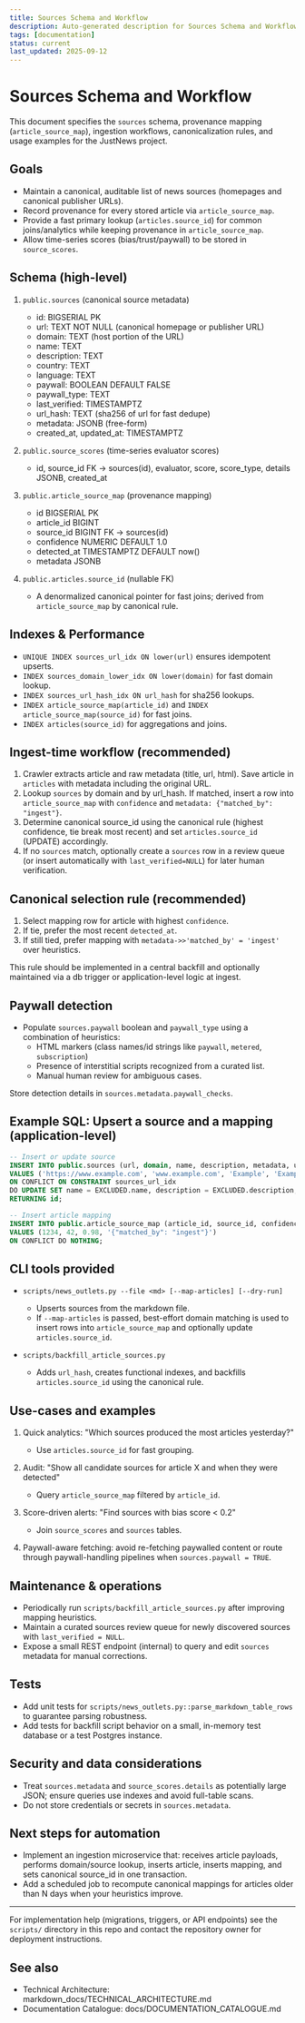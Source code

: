 ```yaml
---
title: Sources Schema and Workflow
description: Auto-generated description for Sources Schema and Workflow
tags: [documentation]
status: current
last_updated: 2025-09-12
---
```


# Sources Schema and Workflow

This document specifies the `sources` schema, provenance mapping (`article_source_map`), ingestion workflows, canonicalization rules, and usage examples for the JustNews project.

## Goals

- Maintain a canonical, auditable list of news sources (homepages and canonical publisher URLs).
- Record provenance for every stored article via `article_source_map`.
- Provide a fast primary lookup (`articles.source_id`) for common joins/analytics while keeping provenance in `article_source_map`.
- Allow time-series scores (bias/trust/paywall) to be stored in `source_scores`.

## Schema (high-level)

1. `public.sources` (canonical source metadata)
   - id: BIGSERIAL PK
   - url: TEXT NOT NULL (canonical homepage or publisher URL)
   - domain: TEXT (host portion of the URL)
   - name: TEXT
   - description: TEXT
   - country: TEXT
   - language: TEXT
   - paywall: BOOLEAN DEFAULT FALSE
   - paywall_type: TEXT
   - last_verified: TIMESTAMPTZ
   - url_hash: TEXT (sha256 of url for fast dedupe)
   - metadata: JSONB (free-form)
   - created_at, updated_at: TIMESTAMPTZ

2. `public.source_scores` (time-series evaluator scores)
   - id, source_id FK -> sources(id), evaluator, score, score_type, details JSONB, created_at

3. `public.article_source_map` (provenance mapping)
   - id BIGSERIAL PK
   - article_id BIGINT
   - source_id BIGINT FK -> sources(id)
   - confidence NUMERIC DEFAULT 1.0
   - detected_at TIMESTAMPTZ DEFAULT now()
   - metadata JSONB

4. `public.articles.source_id` (nullable FK)
   - A denormalized canonical pointer for fast joins; derived from `article_source_map` by canonical rule.

## Indexes & Performance

- `UNIQUE INDEX sources_url_idx ON lower(url)` ensures idempotent upserts.
- `INDEX sources_domain_lower_idx ON lower(domain)` for fast domain lookup.
- `INDEX sources_url_hash_idx ON url_hash` for sha256 lookups.
- `INDEX article_source_map(article_id)` and `INDEX article_source_map(source_id)` for fast joins.
- `INDEX articles(source_id)` for aggregations and joins.

## Ingest-time workflow (recommended)

1. Crawler extracts article and raw metadata (title, url, html). Save article in `articles` with metadata including the original URL.
2. Lookup `sources` by domain and by url_hash. If matched, insert a row into `article_source_map` with `confidence` and `metadata: {"matched_by": "ingest"}`.
3. Determine canonical source_id using the canonical rule (highest confidence, tie break most recent) and set `articles.source_id` (UPDATE) accordingly.
4. If no `sources` match, optionally create a `sources` row in a review queue (or insert automatically with `last_verified=NULL`) for later human verification.

## Canonical selection rule (recommended)

1. Select mapping row for article with highest `confidence`.
2. If tie, prefer the most recent `detected_at`.
3. If still tied, prefer mapping with `metadata->>'matched_by' = 'ingest'` over heuristics.

This rule should be implemented in a central backfill and optionally maintained via a db trigger or application-level logic at ingest.

## Paywall detection

- Populate `sources.paywall` boolean and `paywall_type` using a combination of heuristics:
  - HTML markers (class names/id strings like `paywall`, `metered`, `subscription`)
  - Presence of interstitial scripts recognized from a curated list.
  - Manual human review for ambiguous cases.

Store detection details in `sources.metadata.paywall_checks`.

## Example SQL: Upsert a source and a mapping (application-level)

```sql
-- Insert or update source
INSERT INTO public.sources (url, domain, name, description, metadata, url_hash, last_verified)
VALUES ('https://www.example.com', 'www.example.com', 'Example', 'Example news', '{"curated": true}', md5('https://www.example.com'), now())
ON CONFLICT ON CONSTRAINT sources_url_idx
DO UPDATE SET name = EXCLUDED.name, description = EXCLUDED.description, metadata = public.sources.metadata || EXCLUDED.metadata, last_verified = now()
RETURNING id;

-- Insert article mapping
INSERT INTO public.article_source_map (article_id, source_id, confidence, metadata)
VALUES (1234, 42, 0.98, '{"matched_by": "ingest"}')
ON CONFLICT DO NOTHING;
```

## CLI tools provided

- `scripts/news_outlets.py --file <md> [--map-articles] [--dry-run]`
  - Upserts sources from the markdown file.
  - If `--map-articles` is passed, best-effort domain matching is used to insert rows into `article_source_map` and optionally update `articles.source_id`.

- `scripts/backfill_article_sources.py`
  - Adds `url_hash`, creates functional indexes, and backfills `articles.source_id` using the canonical rule.

## Use-cases and examples

1. Quick analytics: "Which sources produced the most articles yesterday?"
   - Use `articles.source_id` for fast grouping.

2. Audit: "Show all candidate sources for article X and when they were detected"
   - Query `article_source_map` filtered by `article_id`.

3. Score-driven alerts: "Find sources with bias score < 0.2"
   - Join `source_scores` and `sources` tables.

4. Paywall-aware fetching: avoid re-fetching paywalled content or route through paywall-handling pipelines when `sources.paywall = TRUE`.

## Maintenance & operations

- Periodically run `scripts/backfill_article_sources.py` after improving mapping heuristics.
- Maintain a curated sources review queue for newly discovered sources with `last_verified = NULL`.
- Expose a small REST endpoint (internal) to query and edit `sources` metadata for manual corrections.

## Tests

- Add unit tests for `scripts/news_outlets.py::parse_markdown_table_rows` to guarantee parsing robustness.
- Add tests for backfill script behavior on a small, in-memory test database or a test Postgres instance.

## Security and data considerations

- Treat `sources.metadata` and `source_scores.details` as potentially large JSON; ensure queries use indexes and avoid full-table scans.
- Do not store credentials or secrets in `sources.metadata`.

## Next steps for automation

- Implement an ingestion microservice that: receives article payloads, performs domain/source lookup, inserts article, inserts mapping, and sets canonical source_id in one transaction.
- Add a scheduled job to recompute canonical mappings for articles older than N days when your heuristics improve.

---

For implementation help (migrations, triggers, or API endpoints) see the `scripts/` directory in this repo and contact the repository owner for deployment instructions.

## See also

- Technical Architecture: markdown_docs/TECHNICAL_ARCHITECTURE.md
- Documentation Catalogue: docs/DOCUMENTATION_CATALOGUE.md

